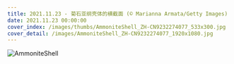 ```yaml
---
title: 2021.11.23 - 菊石亚纲壳体的横截面 (© Marianna Armata/Getty Images)
date: 2021.11.23 00:00:00
cover_index: /images/thumbs/AmmoniteShell_ZH-CN9232274077_533x300.jpg
cover_detail: /images/AmmoniteShell_ZH-CN9232274077_1920x1080.jpg
---
```


![AmmoniteShell](/images/AmmoniteShell_ZH-CN9232274077_1920x1080.jpg)
